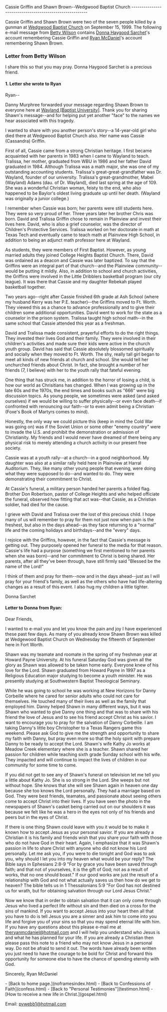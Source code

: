  <head> <title>(PVW) Cassie Griffin and Shawn Brown--Wedgwood Baptist Church</title> <meta content="IE=9" http-equiv="X-UA-Compatible"></meta> <link href="css/page_style.css" rel="stylesheet" type="text/css"></link> </head><body><div class="page_style"> Cassie Griffin and Shawn Brown--Wedgwood Baptist Church
--------------------------------------------------------

Cassie Griffin and Shawn Brown were two of the seven people killed by a gunman at [Wedgwood Baptist Church](http://www.wedgwoodbc.org/) on September 15, 1999. The following e-mail message from [Betty Wilson](<mailto: ejwilson@juno.com>) contains [Donna Haygood Sarchet](<mailto: sarchet@WBU1.WBU.EDU>)'s account remembering Cassie Griffin and [Ryan McDaniel](<mailto: theryanmcdaniel@hotmail.com>)'s account remembering Shawn Brown.

###  Letter from Betty Wilson

<div class="p">I share this so that you may pray. Donna Haygood Sarchet is a precious friend.

#### 1. Letter she wrote to Ryan

Ryan--

Danny Murphree forwarded your message regarding Shawn Brown to everyone here at [Wayland \[Baptist University\]](http://www.wbu.edu/). Thank you for sharing Shawn's message--and for helping put yet another "face" to the names we hear associated with this tragedy.

I wanted to share with you another person's story--a 14-year-old girl who died there at Wedgwood Baptist Church also. Her name was Cassie (Cassandra) Griffin.

First of all, Cassie came from a strong Christian heritage. I first became acquainted with her parents in 1983 when I came to Wayland to teach. Tralissa, her mother, graduated from WBU in 1986 and her father David graduated in 1984. Although Tralissa was a math major, she was one of my outstanding accounting students. Tralissa's great-great-grandfather was Dr. Wayland, founder of our university. Tralissa's great-grandmother, Mabel (Wayland) Adams (dau. of Dr. Wayland), died last spring at the age of 109. She was a wonderful Christian woman, feisty to the end, who also happened to be Baylor's oldest living graduate up until her death. (Wayland was originally a junior college.)

I remember when Cassie was born; her parents were still students here. They were so very proud of her. Three years later her brother Chris was born. David and Tralissa Griffin chose to remain in Plainview and invest their lives here. David, who is also a grief counselor, was the director of Children's Protective Services. Tralissa worked on her doctorate in math at Texas Tech and eventually came to teach math at Plainview High School, in addition to being an adjunct math professor here at Wayland.

As students, they were members of First Baptist. However, as young married adults they joined College Heights Baptist Church. There, David was ordained as a deacon and Cassie was later baptized. To say that the Griffins were an integral part of that church--and the Plainview community--would be putting it mildly. Also, in addition to school and church activities, the Griffins were involved in the Little Dribblers basketball program (our city league). It was there that Cassie and my daughter Rebekah played basketball together.

Two years ago--right after Cassie finished 6th grade at Ash School (where my husband Kerry was her P.E. teacher)--the Griffins moved to Ft. Worth. They viewed this as a chance to advance professionally and to give their children some additional opportunities. David went to work for the state as a counselor in the prison system. Tralissa taught high school math--in the same school that Cassie attended this year as a freshman.

David and Tralissa made consistent, prayerful efforts to do the right things. They invested their lives God and their family. They were involved in their children's activities and made sure their kids were active in the church youth group. David has said that Cassie absolutely blossomed spiritually and socially when they moved to Ft. Worth. The shy, really tall girl began to meet all kinds of new friends at church and school. She would tell her unchurched friends about Christ. In fact, she brought a number of her friends (7, I believe) with her to the youth rally that fateful evening.

One thing that has struck me, in addition to the horror of losing a child, is how our world as Chrisitians has changed. When I was growing up in the late 60s and the 1970s, the end times and books such as "666" were big discussion topics. As young people, we sometimes were asked (and asked ourselves) if we would be willing to suffer physically--or even face death--if confronted with renouncing our faith--or to even admit being a Christian (Foxe's Book of Martyrs comes to mind).

Honestly, the only way we could picture this (keep in mind the Cold War was going on) was if the Soviet Union or some other "enemy country" were to invade the U.S. and prohibit the demonstration or admission of Christianity. My friends and I would never have dreamed of there being any physical risk to merely attending a church activity in our present free society.

Cassie was at a youth rally--at a church--in a good neighborhood. My daughter was also at a similar rally held here in Plainview at Harral Auditorium. They, like many other young people that evening, were doing what they were supposed to do--and wanted to do. They were demonstrating their commitment to Christ.

At Cassie's funeral, a military person handed her parents a folded flag. Brother Don Robertson, pastor of College Heights and who helped officiate the funeral, observed how fitting that act was--that Cassie, as a Christian soldier, had died for the cause.

I grieve with David and Tralissa over the lost of this precious child. I hope many of us will remember to pray for them not just now when pain is the freshest, but also in the days ahead--as they face returning to a "normal" life and the coming holidays and birthdays--and the "every" days.

I rejoice with the Griffins, however, in the fact that Cassie's message is getting out. They purposely opened her funeral to the media for that reason. Cassie's life had a purpose (something we first mentioned to her parents when she was born)--and her commitment to Christ is being shared. Her parents, after all they've been through, have still firmly said "Blessed be the name of the Lord!"

I think of them and pray for them--now and in the days ahead--just as I will pray for your friend's family, as well as the others who have had life-altering changes as a result of this event. I also hug my children a little tighter.

Donna Sarchet

#### Letter to Donna from Ryan:

Dear Friends,

I wanted to e-mail you and let you know the pain and joy I have experienced these past few days. As many of you already know Shawn Brown was killed at Wedgewood Baptist Church on Wednesday the fifteenth of September here in Fort Worth.

Shawn was my teamate and roomate in the spring of my freshman year at Howard Payne University. At his funeral Saturday God was given all the glory as Shawn was allowed to be taken home early. Everyone knew of his love for the Lord. Shawn graduated from Howard Payne in 1997 as a Religious Education major studying to become a youth minister. He was presently studying at Southwestern Baptist Theological Seminary.

While he was going to school he was working at New Horizons for Danny Corbeille where he cared for senior adults who could not care for themselves. He touched many of their lives as well as the family that employed him. Danny helped Shawn in many different ways, but it was Shawn who wanted to give Danny one thing and that was to share with his friend the love of Jesus and to see his friend accept Christ as his savior. I want to encourage you to pray for the salvation of Danny Corbeille. I am taking Danny's little boy Christopher to a Texas Rangers game this weekend. Please ask God to give me the strength and opportunity to share my faith with Danny, but pray even more so that the holy spirit with prepare Danny to be ready to accept the Lord. Shawn's wife Kathy Jo works at Meadow Creek elementary where she is a teacher. Shawn shared her passion for children while teaching sixth grade Sunday school with his wife. They impacted and will continue to impact the lives of children in our community for some time to come.

If you did not get to see any of Shawn's funeral on television let me tell you a little about Kathy Jo. She is so strong in the Lord. She weeps but not without hope. She knows that she will see Shawn again in heaven one day because she too knows the Lord personally. They had a marriage based on God. They were best friends, teamates, and passionate about seeing others come to accept Christ into their lives. If you have seen the photo in the newspapers of Shawn's casket being carried out on our shoulders it was because we felt like he was a hero in the eyes not only of his friends and peers but in the eyes of Christ.

If there is one thing Shawn could leave with you it would be to make it known how to accept Jesus as your personal savior. If you are already a Christian it is his family and friends wish that you share your faith with those who do not have God in their heart. Again, I emphasize that it was Shawn's passion in life to share Christ with anyone who did not know his Lord personally. Let me ask you, if you were to die tonight and God was to ask you, why should I let you into my heaven what would be your reply? The Bible says in Ephesians 2:8-9 "For by grace you have been saved through faith; and that not of yourselves, it is the gift of God; not as a result of works, that no one should boast." If our good works are just the result of a relationship with God and not what actually saves us then how do we get to heaven? The bible tells us in 1 Thessalonians 5:9 "For God has not destined us for wrath, but for obtaining salvation through our Lord Jesus Christ."

Now we know that in order to obtain salvation that it can only come through Jesus who lived a perfect life without sin and then died on a cross for the sins of mankind. If you want to accept Jesus into your heart then all that you have to do is tell Jesus you are a sinner and ask him to come into you life and forgive you of your sins so that you may spend eternal life with him. If you have any questions about this please e-mail me at theryanmcdaniel@hotmail.com and I will help you understand who Jesus is and what he has planned for your life. If you are already a Christian then please pass this note to a friend who may not know Jesus in a personal way. Do not be afraid to send it out. The words have already been written you just need to have the courage to be bold for Christ and forward this opportunity for someone else to have the chance of spending eternity with God.

Sincerely,
Ryan McDaniel

 </div></div>- [Back to home page.](noframesindex.html)
- [Back to Confessions of Faith](confess.html)
- [Back to "Personal Testimonies"](testimon.html)
- [How to receive a new life in Christ.](gospel.html)

Email: [pvwebb1@hotmail.com](mailto:pvwebb1@hotmail.com)

